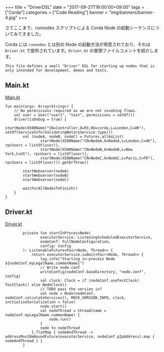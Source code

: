 +++
title = "DriverDSL"
date = "2017-09-27T16:00:00+09:00"
tags = ["Corda"]
categories = ["Code Reading"]
banner = "img/banners/banner-4.jpg"
+++

さてここまで、runnodes スクリプトによる Corda Node の起動シーケンスについてみてきました。

<!--more-->

Corda には `runnodes` とは別の Node の起動方法が用意されており、それは `Driver.kt` で提供されています。`Driver.kt` の冒頭ファイルコメントを紹介します。
```
This file defines a small "Driver" DSL for starting up nodes that is only intended for development, demos and tests.
```

## Main.kt
[Main.kt](https://github.com/corda/cordapp-example/blob/release-M14.0/kotlin-source/src/test/kotlin/com/example/Main.kt)
```
fun main(args: Array<String>) {
    // No permissions required as we are not invoking flows.
    val user = User("user1", "test", permissions = setOf())
    driver(isDebug = true) {
        startNode(X500Name("CN=Controller,O=R3,OU=corda,L=London,C=UK"), setOf(ServiceInfo(ValidatingNotaryService.type)))
        val (nodeA, nodeB, nodeC) = Futures.allAsList(
                startNode(X500Name("CN=NodeA,O=NodeA,L=London,C=UK"), rpcUsers = listOf(user)),
                startNode(X500Name("CN=NodeB,O=NodeB,L=New York,C=US"), rpcUsers = listOf(user)),
                startNode(X500Name("CN=NodeC,O=NodeC,L=Paris,C=FR"), rpcUsers = listOf(user))).getOrThrow()

        startWebserver(nodeA)
        startWebserver(nodeB)
        startWebserver(nodeC)

        waitForAllNodesToFinish()
    }
}
```

## Driver.kt
[Driver.kt](https://github.com/corda/corda/blob/release-M14.0/test-utils/src/main/kotlin/net/corda/testing/driver/Driver.kt)
```
        private fun startInProcessNode(
                executorService: ListeningScheduledExecutorService,
                nodeConf: FullNodeConfiguration,
                config: Config
        ): ListenableFuture<Pair<Node, Thread>> {
            return executorService.submit<Pair<Node, Thread>> {
                log.info("Starting in-process Node ${nodeConf.myLegalName.commonName}")
                // Write node.conf
                writeConfig(nodeConf.baseDirectory, "node.conf", config)
                val clock: Clock = if (nodeConf.useTestClock) TestClock() else NodeClock()
                // TODO pass the version in?
                val node = Node(nodeConf, nodeConf.calculateServices(), MOCK_VERSION_INFO, clock, initialiseSerialization = false)
                node.start()
                val nodeThread = thread(name = nodeConf.myLegalName.commonName) {
                    node.run()
                }
                node to nodeThread
            }.flatMap { nodeAndThread -> addressMustBeBoundFuture(executorService, nodeConf.p2pAddress).map { nodeAndThread } }
        }
```
